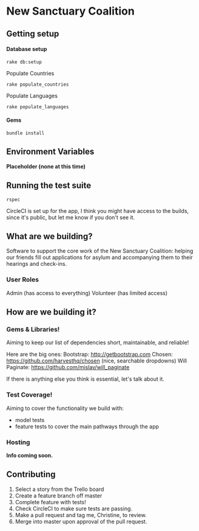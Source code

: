 # New Sanctuary Coalition

## Getting setup

#### Database setup
```
rake db:setup
```
Populate Countries
```
rake populate_countries
```
Populate Languages
```
rake populate_languages
```

#### Gems
```
bundle install
```

## Environment Variables

**Placeholder (none at this time)**


## Running the test suite

```
rspec
```

CircleCI is set up for the app, I think you might have access to the builds, since it's public, but let me know if you don't see it.


## What are we building?

Software to support the core work of the New Sanctuary Coalition: helping our friends fill out applications for asylum and accompanying them to their hearings and check-ins.

### User Roles
Admin (has access to everything)
Volunteer (has limited access)


## How are we building it?

### Gems & Libraries!
Aiming to keep our list of dependencies short, maintainable, and reliable!

Here are the big ones:
Bootstrap: http://getbootstrap.com 
Chosen: https://github.com/harvesthq/chosen (nice, searchable dropdowns)
Will Paginate: https://github.com/mislav/will_paginate

If there is anything else you think is essential, let's talk about it. 

### Test Coverage!
Aiming to cover the functionality we build with:
- model tests
- feature tests to cover the main pathways through the app

### Hosting
**Info coming soon.**

## Contributing
1. Select a story from the Trello board
2. Create a feature branch off master
3. Complete feature with tests!
4. Check CircleCI to make sure tests are passing.
5. Make a pull request and tag me, Christine, to review.
6. Merge into master upon approval of the pull request.








